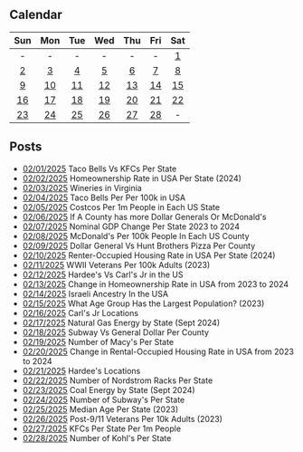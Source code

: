 ## Calendar

|Sun|Mon|Tue|Wed|Thu|Fri|Sat|
|:-:|:-:|:-:|:-:|:-:|:-:|:-:|
| - | - | - | - | - | - |[1](../../projects/versus/Taco_Bells_Vs_KFCs_Per_State/)|
|[2](../../projects/economics/Homeownership_Rate_Per_State_2024/)|[3](../../projects/alcohol/Wineries_In_Virginia/)|[4](../../projects/restaurants/Taco_Bells_Per_State_Per_Capita/)|[5](../../projects/stores/Costcos_Per_State/)|[6](../../projects/versus/McDonalds_Vs_Dollar_Generals/)|[7](../../projects/economics/US_States_GDP_Change_2023-2024/)|[8](../../projects/restaurants/McDonalds_Per_Capita/)|
|[9](../../projects/versus/Dollar_General_Vs_Hunt_Brothers_Counties/)|[10](../../projects/economics/Rental_Rate_Per_State_2024/)|[11](../../projects/history/WWII_Veterans_Per_Capita/)|[12](../../projects/versus/Carls_Jr_Vs_Hardees_Per_State/)|[13](../../projects/economics/Homeownership_Rate_Change_2023_2024)|[14](../../projects/ethnicity/Israelis_in_USA/)|[15](../../projects/demography/Largest_Age_Group_Per_State_2023/)|
|[16](../../projects/restaurants/CarlsJr_Per_State/)|[17](../../projects/economics/Percent_Energy_from_Natural_Gas_Per_State/)|[18](../../projects/versus/Subway_Vs_Dollar_Generals/)|[19](../../projects/stores/Macys_Per_State/)|[20](../../projects/economics/Rental_Rate_Change_2023_2024/)|[21](../../projects/restaurants/Hardees_Per_State/)|[22](../../projects/stores/Nordstrom_Racks_Per_State/)|
|[23](../../projects/economics/Percent_Energy_from_Coal_Per_State/)|[24](../../projects/restaurants/Subways_Per_State/)|[25](../../projects/demography/Median_Age_2023/)|[26](../../projects/history/9_11_Veterans_Per_Capita/)|[27](../../projects/restaurants/KFCs_Per_State_Per_Capita/)|[28](../../projects/stores/Kohls_Per_State/)|-|

## Posts

* [02/01/2025](../../projects/versus/Taco_Bells_Vs_KFCs_Per_State/) Taco Bells Vs KFCs Per State
* [02/02/2025](../../projects/economics/Homeownership_Rate_Per_State_2024/) Homeownership Rate in USA Per State (2024)
* [02/03/2025](../../projects/alcohol/Wineries_In_Virginia/) Wineries in Virginia
* [02/04/2025](../../projects/restaurants/Taco_Bells_Per_State_Per_Capita/) Taco Bells Per Per 100k in USA
* [02/05/2025](../../projects/stores/Costcos_Per_State/) Costcos Per 1m People in Each US State
* [02/06/2025](../../projects/versus/McDonalds_Vs_Dollar_Generals/) If A County has more Dollar Generals Or McDonald's
* [02/07/2025](../../projects/economics/US_States_GDP_Change_2023-2024/) Nominal GDP Change Per State 2023 to 2024
* [02/08/2025](../../projects/restaurants/McDonalds_Per_Capita/) McDonald's Per 100k People In Each US County
* [02/09/2025](../../projects/versus/Dollar_General_Vs_Hunt_Brothers_Counties/) Dollar General Vs Hunt Brothers Pizza Per County
* [02/10/2025](../../projects/economics/Rental_Rate_Per_State_2024/) Renter-Occupied Housing Rate in USA Per State (2024)
* [02/11/2025](../../projects/history/WWII_Veterans_Per_Capita/) WWII Veterans Per 100k Adults (2023)
* [02/12/2025](../../projects/versus/Carls_Jr_Vs_Hardees_Per_State/) Hardee's Vs Carl's Jr in the US
* [02/13/2025](../../projects/economics/Homeownership_Rate_Change_2023_2024) Change in Homeownership Rate in USA from 2023 to 2024
* [02/14/2025](../../projects/ethnicity/Israelis_in_USA/) Israeli Ancestry In the USA
* [02/15/2025](../../projects/demography/Largest_Age_Group_Per_State_2023/) What Age Group Has the Largest Population? (2023)
* [02/16/2025](../../projects/restaurants/CarlsJr_Per_State/) Carl's Jr Locations
* [02/17/2025](../../projects/economics/Percent_Energy_from_Natural_Gas_Per_State/) Natural Gas Energy by State (Sept 2024)
* [02/18/2025](../../projects/versus/Subway_Vs_Dollar_Generals/) Subway Vs General Dollar Per County
* [02/19/2025](../../projects/stores/Macys_Per_State/) Number of Macy's Per State
* [02/20/2025](../../projects/economics/Rental_Rate_Change_2023_2024/) Change in Rental-Occupied Housing Rate in USA from 2023 to 2024
* [02/21/2025](../../projects/restaurants/Hardees_Per_State/) Hardee's Locations
* [02/22/2025](../../projects/stores/Nordstrom_Racks_Per_State/) Number of Nordstrom Racks Per State
* [02/23/2025](../../projects/economics/Percent_Energy_from_Coal_Per_State/) Coal Energy by State (Sept 2024)
* [02/24/2025](../../projects/restaurants/Subways_Per_State/) Number of Subway's Per State
* [02/25/2025](../../projects/demography/Median_Age_2023/) Median Age Per State (2023)
* [02/26/2025](../../projects/history/9_11_Veterans_Per_Capita/) Post-9/11 Veterans Per 10k Adults (2023)
* [02/27/2025](../../projects/restaurants/KFCs_Per_State_Per_Capita/) KFCs Per State Per 1m People
* [02/28/2025](../../projects/stores/Kohls_Per_State/) Number of Kohl's Per State

